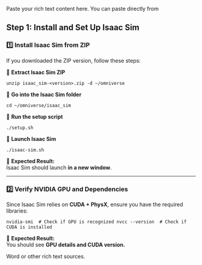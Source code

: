 Paste your rich text content here. You can paste directly from

## **Step 1: Install and Set Up Isaac Sim**

### **1️⃣ Install Isaac Sim from ZIP**

If you downloaded the ZIP version, follow these steps:

🔹 **Extract Isaac Sim ZIP**


`unzip isaac_sim-<version>.zip -d ~/omniverse`

🔹 **Go into the Isaac Sim folder**


`cd ~/omniverse/isaac_sim`

🔹 **Run the setup script**

`./setup.sh`

🔹 **Launch Isaac Sim**

`./isaac-sim.sh`

🎯 **Expected Result:**  
Isaac Sim should launch **in a new window**.

* * *

### **2️⃣ Verify NVIDIA GPU and Dependencies**

Since Isaac Sim relies on **CUDA + PhysX**, ensure you have the required libraries:


`nvidia-smi  # Check if GPU is recognized nvcc --version  # Check if CUDA is installed`

🎯 **Expected Result:**  
You should see **GPU details and CUDA version.**

Word or other rich text sources.
